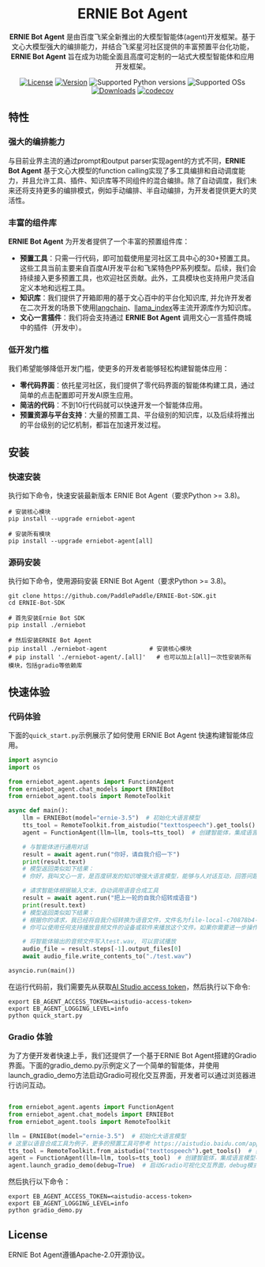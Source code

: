 <div align="center">

<h1>ERNIE Bot Agent</h1>

**ERNIE Bot Agent** 是由百度飞桨全新推出的大模型智能体(agent)开发框架。基于文心大模型强大的编排能力，并结合飞桨星河社区提供的丰富预置平台化功能，**ERNIE Bot Agent** 旨在成为功能全面且高度可定制的一站式大模型智能体和应用开发框架。

[![License](https://img.shields.io/badge/license-Apache%202-blue.svg)](LICENSE)
[![Version](https://img.shields.io/github/release/PaddlePaddle/ERNIE-Bot-SDK.svg)](https://github.com/PaddlePaddle/ERNIE-Bot-SDK/releases)
![Supported Python versions](https://img.shields.io/badge/python-3.8+-orange.svg)
![Supported OSs](https://img.shields.io/badge/os-linux%2C%20win%2C%20mac-yellow.svg)
[![Downloads](https://pepy.tech/badge/erniebot-agent)](https://pepy.tech/project/erniebot-agent)
[![codecov](https://codecov.io/gh/PaddlePaddle/ERNIE-Bot-SDK/branch/develop/graph/badge.svg)](https://codecov.io/gh/PaddlePaddle/ERNIE-Bot-SDK)

</div>

## 特性

### 强大的编排能力

与目前业界主流的通过prompt和output parser实现agent的方式不同，**ERNIE Bot Agent** 基于文心大模型的function calling实现了多工具编排和自动调度能力，并且允许工具、插件、知识库等不同组件的混合编排。除了自动调度，我们未来还将支持更多的编排模式，例如手动编排、半自动编排，为开发者提供更大的灵活性。

### 丰富的组件库

**ERNIE Bot Agent** 为开发者提供了一个丰富的预置组件库：

- **预置工具**：只需一行代码，即可加载使用星河社区工具中心的30+预置工具。这些工具当前主要来自百度AI开发平台和飞桨特色PP系列模型。后续，我们会持续接入更多预置工具，也欢迎社区贡献。此外，工具模块也支持用户灵活自定义本地和远程工具。
- **知识库**：我们提供了开箱即用的基于文心百中的平台化知识库, 并允许开发者在二次开发的场景下使用[langchain](https://github.com/langchain-ai/langchain)、[llama_index](https://github.com/run-llama/llama_index)等主流开源库作为知识库。
- **文心一言插件**：我们将会支持通过 **ERNIE Bot Agent** 调用文心一言插件商城中的插件（开发中）。

### 低开发门槛

我们希望能够降低开发门槛，使更多的开发者能够轻松构建智能体应用：

- **零代码界面**：依托星河社区，我们提供了零代码界面的智能体构建工具，通过简单的点击配置即可开发AI原生应用。
- **简洁的代码**：不到10行代码就可以快速开发一个智能体应用。
- **预置资源与平台支持**：大量的预置工具、平台级别的知识库，以及后续将推出的平台级别的记忆机制，都旨在加速开发过程。


## 安装

### 快速安装

执行如下命令，快速安装最新版本 ERNIE Bot Agent（要求Python >= 3.8)。

```shell
# 安装核心模块
pip install --upgrade erniebot-agent

# 安装所有模块
pip install --upgrade erniebot-agent[all]
```

### 源码安装

执行如下命令，使用源码安装 ERNIE Bot Agent（要求Python >= 3.8)。

```shell
git clone https://github.com/PaddlePaddle/ERNIE-Bot-SDK.git
cd ERNIE-Bot-SDK

# 首先安装Ernie Bot SDK
pip install ./erniebot

# 然后安装ERNIE Bot Agent
pip install ./erniebot-agent            # 安装核心模块
# pip install './erniebot-agent/.[all]'   # 也可以加上[all]一次性安装所有模块，包括gradio等依赖库
```

## 快速体验

### 代码体验

下面的`quick_start.py`示例展示了如何使用 ERNIE Bot Agent 快速构建智能体应用。

```python
import asyncio
import os

from erniebot_agent.agents import FunctionAgent
from erniebot_agent.chat_models import ERNIEBot
from erniebot_agent.tools import RemoteToolkit

async def main():
    llm = ERNIEBot(model="ernie-3.5")  # 初始化大语言模型
    tts_tool = RemoteToolkit.from_aistudio("texttospeech").get_tools()  # 获取语音合成工具
    agent = FunctionAgent(llm=llm, tools=tts_tool)  # 创建智能体，集成语言模型与工具

    # 与智能体进行通用对话
    result = await agent.run("你好，请自我介绍一下")
    print(result.text)
    # 模型返回类似如下结果：
    # 你好，我叫文心一言，是百度研发的知识增强大语言模型，能够与人对话互动，回答问题，协助创作，高效便捷地帮助人们获取信息、知识和灵感。

    # 请求智能体根据输入文本，自动调用语音合成工具
    result = await agent.run("把上一轮的自我介绍转成语音")
    print(result.text)
    # 模型返回类似如下结果：
    # 根据你的请求，我已经将自我介绍转换为语音文件，文件名为file-local-c70878b4-a3f6-11ee-95d0-506b4b225bd6。
    # 你可以使用任何支持播放音频文件的设备或软件来播放这个文件。如果你需要进一步操作或有其他问题，请随时告诉我。

    # 将智能体输出的音频文件写入test.wav, 可以尝试播放
    audio_file = result.steps[-1].output_files[0]
    await audio_file.write_contents_to("./test.wav")

asyncio.run(main())
```

在运行代码前，我们需要先从获取[AI Studio access token](https://aistudio.baidu.com/index/accessToken)，然后执行以下命令:
```shell
export EB_AGENT_ACCESS_TOKEN=<aistudio-access-token>
export EB_AGENT_LOGGING_LEVEL=info
python quick_start.py
```

### Gradio 体验

为了方便开发者快速上手，我们还提供了一个基于ERNIE Bot Agent搭建的Gradio界面。下面的gradio_demo.py示例定义了一个简单的智能体，并使用launch_gradio_demo方法启动Gradio可视化交互界面，开发者可以通过浏览器进行访问互动。

```python

from erniebot_agent.agents import FunctionAgent
from erniebot_agent.chat_models import ERNIEBot
from erniebot_agent.tools import RemoteToolkit

llm = ERNIEBot(model="ernie-3.5")  # 初始化大语言模型
# 这里以语音合成工具为例子，更多的预置工具可参考 https://aistudio.baidu.com/application/center/tool
tts_tool = RemoteToolkit.from_aistudio("texttospeech").get_tools()  # 获取语音合成工具
agent = FunctionAgent(llm=llm, tools=tts_tool)  # 创建智能体，集成语言模型与工具
agent.launch_gradio_demo(debug=True)  # 启动Gradio可视化交互界面，debug模式便于开发调试
```

然后执行以下命令：

```shell
export EB_AGENT_ACCESS_TOKEN=<aistudio-access-token>
export EB_AGENT_LOGGING_LEVEL=info
python gradio_demo.py
```

## License

ERNIE Bot Agent遵循Apache-2.0开源协议。
